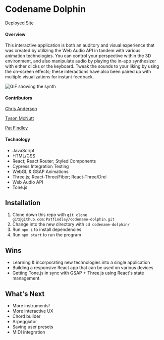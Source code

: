 # Codename Dolphin
[Deployed Site](http://bright-bucket.surge.sh/ "Deployed Site")


#### Overview
This interactive application is both an auditory and visual experience that was created by utilizing the Web Audio API in tandem with various animation technologies. You can control your perspective within the 3D environment, and also manipulate audio by playing the in-app synthesizer with either clicks or the keyboard. Tweak the sounds to your liking by using the on-screen effects; these interactions have also been paired up with multiple visualizations for instant feedback. 

![GIF showing the synth](src/assets/synth_main.gif)

#### Contributors
[Chris Anderson](https://github.com/mistercanderson "Chris's GitHub")

[Tyson McNutt](https://github.com/tysnj "Tyson's GitHub")

[Pat Findley](https://github.com/Patfindley "Pat's GitHub")


#### Technology
* JavaScript
* HTML/CSS
* React; React Router; Styled Components
* Cypress Integration Testing
* WebGL & GSAP Animations
* Three.js; React-Three/Fiber; React-Three/Drei
* Web Audio API
* Tone.js


## Installation
1. Clone down this repo with `git clone git@github.com:Patfindley/codename-dolphin.git`
2. Change into the new directory with `cd codename-dolphin/`
2. Run `npm i` to install dependencies
3. Run `npm start` to run the program


## Wins
* Learning & incorporating new technologies into a single application
* Building a responsive React app that can be used on various devices
* Getting Tone.js in sync with GSAP + Three.js using React's state management.


## What's Next
* More instruments!
* More interactive UX
* Chord builder
* Arpeggiator
* Saving user presets
* MIDI integration
